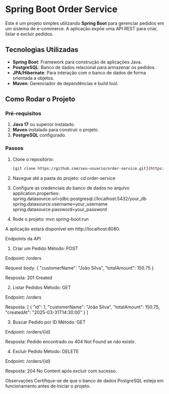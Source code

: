 # Spring Boot Order Service

Este é um projeto simples utilizando **Spring Boot** para gerenciar pedidos em um sistema de e-commerce. A aplicação expõe uma API REST para criar, listar e excluir pedidos.

## Tecnologias Utilizadas

- **Spring Boot**: Framework para construção de aplicações Java.
- **PostgreSQL**: Banco de dados relacional para armazenar os pedidos.
- **JPA/Hibernate**: Para interação com o banco de dados de forma orientada a objetos.
- **Maven**: Gerenciador de dependências e build tool.

## Como Rodar o Projeto

### Pré-requisitos

1. **Java 17** ou superior instalado.
2. **Maven** instalado para construir o projeto.
3. **PostgreSQL** configurado.

### Passos

1. Clone o repositório:
   ```bash
   [git clone https://github.com/seu-usuario/order-service.git](https://github.com/DiCarvalho1/order-service.git)

2. Navegue até a pasta do projeto:
    cd order-service

3. Configure as credenciais do banco de dados no arquivo application.properties:
    spring.datasource.url=jdbc:postgresql://localhost:5432/your_db
    spring.datasource.username=your_username
    spring.datasource.password=your_password

4. Rode o projeto:
    mvn spring-boot:run

A aplicação estará disponível em http://localhost:8080.

Endpoints da API

1. Criar um Pedido
Método: POST

Endpoint: /orders

Request body:
    {
    "customerName": "João Silva",
    "totalAmount": 150.75
    }

Resposta: 201 Created

2. Listar Pedidos
Método: GET

Endpoint: /orders

Resposta:
    [
    {
        "id": 1,
        "customerName": "João Silva",
        "totalAmount": 150.75,
        "createdAt": "2025-03-31T14:30:00"
    }
    ]

3. Buscar Pedido por ID
Método: GET

Endpoint: /orders/{id}

Resposta: Pedido encontrado ou 404 Not Found se não existir.

4. Excluir Pedido
Método: DELETE

Endpoint: /orders/{id}

Resposta: 204 No Content após excluir com sucesso.

Observações
Certifique-se de que o banco de dados PostgreSQL esteja em funcionamento antes de iniciar o projeto.
